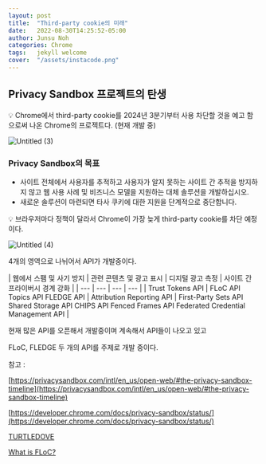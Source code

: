 ```yaml
---
layout: post
title:  "Third-party cookie의 미래"
date:   2022-08-30T14:25:52-05:00
author: Junsu Noh
categories: Chrome
tags:	jekyll welcome
cover:  "/assets/instacode.png"
---
```



## Privacy Sandbox 프로젝트의 탄생

<aside>
💡 Chrome에서 third-party cookie를 2024년 3분기부터 사용 차단할 것을 예고 함으로써 나온 Chrome의 프로젝트다. (현재 개발 중)

</aside>

![Untitled (3)](https://user-images.githubusercontent.com/90672736/187618637-9aa6dadc-a1c5-48fe-af7b-5174631abde3.png)

### Privacy Sandbox의 목표

- 사이트 전체에서 사용자를 추적하고 사용자가 알지 못하는 사이트 간 추적을 방지하지 않고 웹 사용 사례 및 비즈니스 모델을 지원하는 대체 솔루션을 개발하십시오.
- 새로운 솔루션이 마련되면 타사 쿠키에 대한 지원을 단계적으로 중단합니다.

<aside>
💡 브라우저마다 정책이 달라서 Chrome이 가장 늦게 third-party cookie를 차단 예정이다.

</aside>

![Untitled (4)](https://user-images.githubusercontent.com/90672736/187618596-593b8d9e-dde5-4159-9bb2-2c378b55c0ac.png)

4개의 영역으로 나뉘어서 API가 개발중이다.

| 웹에서 스팸 및 사기 방지 | 관련 콘텐츠 및 광고 표시 | 디지털 광고 측정 | 사이트 간 프라이버시 경계 
강화 |
| --- | --- | --- | --- |
| Trust Tokens API | FLoC API
Topics API
FLEDGE API | Attribution Reporting API | First-Party Sets API
Shared Storage API
CHIPS API
Fenced Frames API
Federated Credential Management API |

현재 많은 API를 오픈해서 개발중이며 계속해서 API들이 나오고 있고 

FLoC, FLEDGE 두 개의 API를 주제로 개발 중이다.

참고 : 

[https://privacysandbox.com/intl/en_us/open-web/#the-privacy-sandbox-timeline](https://privacysandbox.com/intl/en_us/open-web/#the-privacy-sandbox-timeline)

[https://developer.chrome.com/docs/privacy-sandbox/status/](https://developer.chrome.com/docs/privacy-sandbox/status/)

[TURTLEDOVE](https://github.com/WICG/turtledove)

[What is FLoC?](https://web.dev/floc/)
